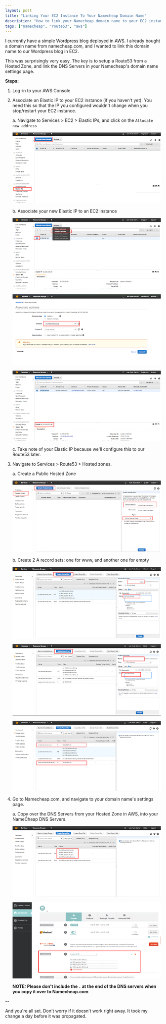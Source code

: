 ```yaml
---
layout: post
title: "Linking Your EC2 Instance To Your Namecheap Domain Name"
description: "How to link your Namecheap domain name to your EC2 instance in AWS"
tags: ["namecheap", "route53", "aws"]
---
```


I currently have a simple Wordpress blog deployed in AWS. I already bought a domain name from namecheap.com, and I wanted to link this domain name to our Wordpress blog in EC2.

This was surprisingly very easy. The key is to setup a Route53 from a Hosted Zone, and link the DNS Servers in your Namecheap's domain name settings page.

**Steps:**

1. Log-in to your AWS Console
2. Associate an Elastic IP to your EC2 instance (if you haven't yet). You need this so that the IP you configured wouldn't change when you stop/restart your EC2 instance.
  
    a. Navigate to Services > EC2 > Elastic IPs, and click on the `Allocate new address`

      ![](/assets/images/2017-03-11-route53-elastic-ips-a.png)

    b. Associate your new Elastic IP to an EC2 instance

      ![](/assets/images/2017-03-11-route53-elastic-ips-b1.png)

      ![](/assets/images/2017-03-11-route53-elastic-ips-b2.png)

      ![](/assets/images/2017-03-11-route53-elastic-ips-b3.png)     

    c. Take note of your Elastic IP because we'll configure this to our Route53 later.


2. Navigate to Services > Route53 > Hosted zones.

    a. Create a Public Hosted Zone

      ![](/assets/images/2017-03-11-route53.png)

    b. Create 2 A record sets: one for www, and another one for empty

      ![](/assets/images/2017-03-11-route53-b1.png)

      ![](/assets/images/2017-03-11-route53-b2.png)

      ![](/assets/images/2017-03-11-route53-b3.png)

4. Go to Namecheap.com, and navigate to your domain name's settings page.

    a. Copy over the DNS Servers from your Hosted Zone in AWS, into your NameCheap DNS Servers.

      ![](/assets/images/2017-03-11-namecheap-a.png)

      ![](/assets/images/2017-03-11-namecheap-b.png)

      **NOTE: Please don't include the `.` at the end of the DNS servers when you copy it over to Namecheap.com**

--

And you're all set. Don't worry if it doesn't work right away. It took my change a day before it was propagated.
